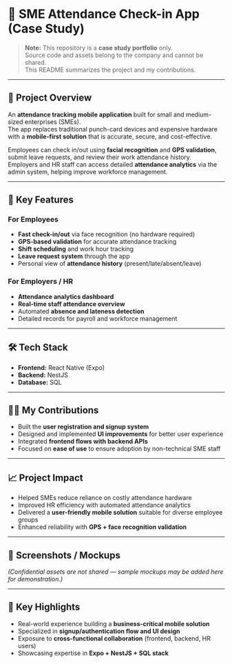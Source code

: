 # 📲 SME Attendance Check-in App (Case Study)

> **Note:** This repository is a **case study portfolio** only.  
> Source code and assets belong to the company and cannot be shared.  
> This README summarizes the project and my contributions.  

---

## 📱 Project Overview  
An **attendance tracking mobile application** built for small and medium-sized enterprises (SMEs).  
The app replaces traditional punch-card devices and expensive hardware with a **mobile-first solution** that is accurate, secure, and cost-effective.  

Employees can check in/out using **facial recognition** and **GPS validation**, submit leave requests, and review their work attendance history.  
Employers and HR staff can access detailed **attendance analytics** via the admin system, helping improve workforce management.  

---

## 👤 Key Features  

### For Employees  
- **Fast check-in/out** via face recognition (no hardware required)  
- **GPS-based validation** for accurate attendance tracking  
- **Shift scheduling** and work hour tracking  
- **Leave request system** through the app  
- Personal view of **attendance history** (present/late/absent/leave)  

### For Employers / HR  
- **Attendance analytics dashboard**  
- **Real-time staff attendance overview**  
- Automated **absence and lateness detection**  
- Detailed records for payroll and workforce management  

---

## 🛠️ Tech Stack  
- **Frontend:** React Native (Expo)  
- **Backend:** NestJS  
- **Database:** SQL  

---

## 👨‍💻 My Contributions  
- Built the **user registration and signup system**  
- Designed and implemented **UI improvements** for better user experience  
- Integrated **frontend flows with backend APIs**  
- Focused on **ease of use** to ensure adoption by non-technical SME staff  

---

## 📈 Project Impact  
- Helped SMEs reduce reliance on costly attendance hardware  
- Improved HR efficiency with automated attendance analytics  
- Delivered a **user-friendly mobile solution** suitable for diverse employee groups  
- Enhanced reliability with **GPS + face recognition validation**  

---

## 📸 Screenshots / Mockups  
*(Confidential assets are not shared — sample mockups may be added here for demonstration.)*  

---

## 🚀 Key Highlights  
- Real-world experience building a **business-critical mobile solution**  
- Specialized in **signup/authentication flow and UI design**  
- Exposure to **cross-functional collaboration** (frontend, backend, HR users)  
- Showcasing expertise in **Expo + NestJS + SQL stack**  
